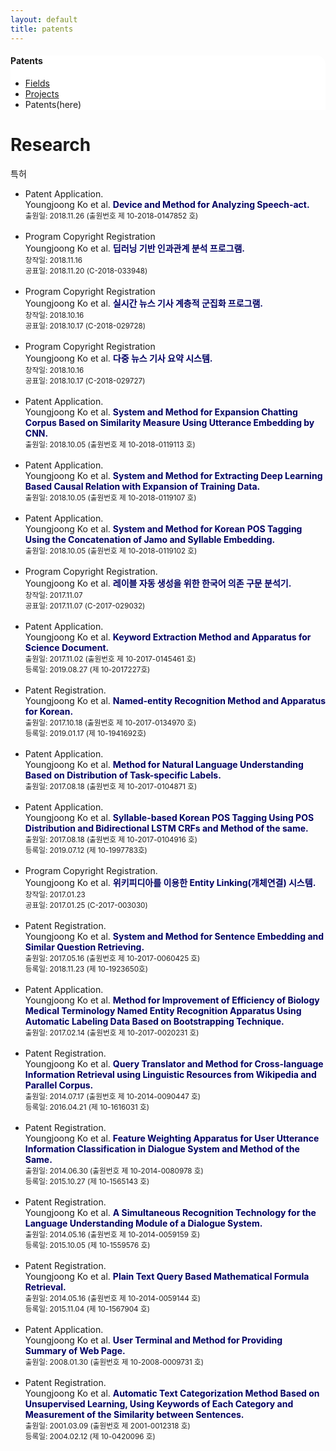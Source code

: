 ```yaml
---
layout: default
title: patents
---
```

 <div class="linklink" style = "background-color:#ffffff;border-radius:0 15px;align:right">
	<h4>Patents</h4>
          <ul class="posts-list">
            <li class="post-link">
                <a class="post-title" href="https://nlplab-skku.github.io/Research/fields/">Fields</a>
            </li>
            <li class="post-link">
                <a class="post-title" href="https://nlplab-skku.github.io/Research/projects/">Projects</a>
            </li>
            <li>Patents(here)
            </li>
          </ul>
  </div>


<div class="post">
  <h1 class="pageTitle">Research</h1>	
  <p class="meta">특허</p>
</div>
  <ul>
	<li>
		Patent Application.<br>
		Youngjoong Ko et al. <b><font color = "#000063">Device and Method for Analyzing Speech-act.</font></b><br>
		<small>출원일: 2018.11.26 (출원번호 제 10-2018-0147852 호)</small>
	</li>
	<br>
	<li>
		Program Copyright Registration<br>
		Youngjoong Ko et al. <b><font color = "#000063">딥러닝 기반 인과관계 분석 프로그램.</font></b><br>
		<small>창작일: 2018.11.16</small><br>
		<small>공표일: 2018.11.20 (C-2018-033948)</small>
	</li>
	<br>
	<li>
		Program Copyright Registration<br>
		Youngjoong Ko et al. <b><font color = "#000063">실시간 뉴스 기사 계층적 군집화 프로그램.</font></b><br>
		<small>창작일: 2018.10.16</small><br>
		<small>공표일: 2018.10.17 (C-2018-029728)</small>
	</li>
	<br>
	<li>
		Program Copyright Registration<br>
		Youngjoong Ko et al. <b><font color = "#000063">다중 뉴스 기사 요약 시스템.</font></b><br>
		<small>창작일: 2018.10.16</small><br>
		<small>공표일: 2018.10.17 (C-2018-029727)</small>
	</li>
	<br>
	<li>
		Patent Application.<br>
		Youngjoong Ko et al. <b><font color = "#000063">System and Method for Expansion Chatting Corpus Based on Similarity Measure Using Utterance Embedding by CNN.</font></b><br>
		<small>출원일: 2018.10.05 (출원번호 제 10-2018-0119113 호)</small>
	</li>
	<br>
	<li>
		Patent Application.<br>
		Youngjoong Ko et al. <b><font color = "#000063">System and Method for Extracting Deep Learning Based Causal Relation with Expansion of Training Data.</font></b><br>
		<small>출원일: 2018.10.05 (출원번호 제 10-2018-0119107 호)</small>
	</li>
	<br>
	<li>
		Patent Application.<br>
		Youngjoong Ko et al. <b><font color = "#000063">System and Method for Korean POS Tagging Using the Concatenation of Jamo and Syllable Embedding.</font></b><br>
		<small>출원일: 2018.10.05 (출원번호 제 10-2018-0119102 호)</small>
	</li>
	<br>
	<li>
		Program Copyright Registration.<br>
		Youngjoong Ko et al. <b><font color = "#000063">레이블 자동 생성을 위한 한국어 의존 구문 분석기.</font></b><br>
		<small>창작일: 2017.11.07</small><br>
		<small>공표일: 2017.11.07 (C-2017-029032)</small>
	</li>
	<br>
	<li>
		Patent Application.<br>
		Youngjoong Ko et al. <b><font color = "#000063">Keyword Extraction Method and Apparatus for Science Document.</font></b><br>
		<small>출원일: 2017.11.02 (출원번호 제 10-2017-0145461 호)</small><br>
		<small>등록일: 2019.08.27 (제 10-2017227호)</small>
	</li>
	<br>
	<li>
		Patent Registration.<br>
		Youngjoong Ko et al. <b><font color = "#000063">Named-entity Recognition Method and Apparatus for Korean.</font></b><br>
		<small>출원일: 2017.10.18 (출원번호 제 10-2017-0134970 호)</small><br>
		<small>등록일: 2019.01.17 (제 10-1941692호)</small>
	</li>
	<br>
	<li>
		Patent Application.<br>
		Youngjoong Ko et al. <b><font color = "#000063">Method for Natural Language Understanding Based on Distribution of Task-specific Labels.</font></b><br>
		<small>출원일: 2017.08.18 (출원번호 제 10-2017-0104871 호)</small>
	</li>
	<br>
	<li>
		Patent Application.<br>
		Youngjoong Ko et al. <b><font color = "#000063">Syllable-based Korean POS Tagging Using POS Distribution and Bidirectional LSTM CRFs and Method of the same.</font></b><br>
		<small>출원일: 2017.08.18 (출원번호 제 10-2017-0104916 호)</small><br>
		<small>등록일: 2019.07.12 (제 10-1997783호)</small>
	</li>
	<br>
	<li>
		Program Copyright Registration.<br>
		Youngjoong Ko et al. <b><font color = "#000063">위키피디아를 이용한 Entity Linking(개체연결) 시스템.</font></b><br>
		<small>창작일: 2017.01.23</small><br>
		<small>공표일: 2017.01.25 (C-2017-003030)</small>
	</li>
	<br>
	<li>
		Patent Registration.<br>
		Youngjoong Ko et al. <b><font color = "#000063">System and Method for Sentence Embedding and Similar Question Retrieving.</font></b><br>
		<small>출원일: 2017.05.16 (출원번호 제 10-2017-0060425 호)</small><br>
		<small>등록일: 2018.11.23 (제 10-1923650호)</small>
	</li>
	<br>
	<li>
		Patent Application.<br>
		Youngjoong Ko et al. <b><font color = "#000063">Method for Improvement of Efficiency of Biology Medical Terminology Named Entity Recognition Apparatus Using Automatic Labeling Data Based on Bootstrapping Technique.</font></b><br>
		<small>출원일: 2017.02.14 (출원번호 제 10-2017-0020231 호)</small>
	</li>
	<br>
	<li>
		Patent Registration.<br>
		Youngjoong Ko et al. <b><font color = "#000063">Query Translator and Method for Cross-language Information Retrieval using Linguistic Resources from Wikipedia and Parallel Corpus.</font></b><br>
		<small>출원일: 2014.07.17 (출원번호 제 10-2014-0090447 호) </small><br>
		<small>등록일: 2016.04.21 (제 10-1616031 호)</small>
	</li>
	<br>
	<li>
		Patent Registration.<br>
		Youngjoong Ko et al. <b><font color = "#000063">Feature Weighting Apparatus for User Utterance Information Classification in Dialogue System and Method of the Same.</font></b><br>
		<small>출원일: 2014.06.30 (출원번호 제 10-2014-0080978 호) </small><br>
		<small>등록일: 2015.10.27 (제 10-1565143 호)</small>
	</li>
	<br>
	<li>
		Patent Registration.<br>
		Youngjoong Ko et al. <b><font color = "#000063">A Simultaneous Recognition Technology for the Language Understanding Module of a Dialogue System.</font></b><br>
		<small>출원일: 2014.05.16 (출원번호 제 10-2014-0059159 호) </small><br>
		<small>등록일: 2015.10.05 (제 10-1559576 호)</small>
	</li>
	<br>
	<li>
		Patent Registration.<br>
		Youngjoong Ko et al. <b><font color = "#000063">Plain Text Query Based Mathematical Formula Retrieval.</font></b><br>
		<small>출원일: 2014.05.16 (출원번호 제 10-2014-0059144 호) </small><br>
		<small>등록일: 2015.11.04 (제 10-1567904 호)</small>
	</li>
	<br>
	<li>
		Patent Application.<br>
		Youngjoong Ko et al. <b><font color = "#000063">User Terminal and Method for Providing Summary of Web Page.</font></b><br>
		<small>출원일: 2008.01.30 (출원번호 제 10-2008-0009731 호)</small>
	</li>
	<br>
	<li>
		Patent Registration.<br>
		Youngjoong Ko et al. <b><font color = "#000063">Automatic Text Categorization Method Based on Unsupervised Learning, Using Keywords of Each Category and Measurement of the Similarity between Sentences.</font></b><br>
		<small>출원일: 2001.03.09 (출원번호 제 2001-0012318 호)</small><br>
		<small>등록일: 2004.02.12 (제 10-0420096 호)</small>
	</li>
  </ul>
